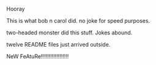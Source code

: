 Hooray

This is what bob n carol did. no joke for speed purposes. 

two-headed monster did this stuff. Jokes abound.

twelve README files just arrived outside.

NeW FeAtuRe!!!!!!!!!!!!!!!!!!